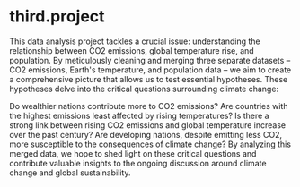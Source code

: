 # third.project

This data analysis project tackles a crucial issue: understanding the relationship between CO2 emissions, global temperature rise, and population. By meticulously cleaning and merging three separate datasets – CO2 emissions, Earth's temperature, and population data – we aim to create a comprehensive picture that allows us to test essential hypotheses. These hypotheses delve into the critical questions surrounding climate change:

Do wealthier nations contribute more to CO2 emissions?
Are countries with the highest emissions least affected by rising temperatures?
Is there a strong link between rising CO2 emissions and global temperature increase over the past century?
Are developing nations, despite emitting less CO2, more susceptible to the consequences of climate change?
By analyzing this merged data, we hope to shed light on these critical questions and contribute valuable insights to the ongoing discussion around climate change and global sustainability.